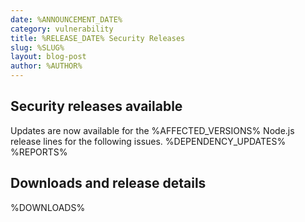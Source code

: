```yaml
---
date: %ANNOUNCEMENT_DATE%
category: vulnerability
title: %RELEASE_DATE% Security Releases
slug: %SLUG%
layout: blog-post
author: %AUTHOR%
---
```


## Security releases available

Updates are now available for the %AFFECTED_VERSIONS% Node.js release lines for the
following issues.
%DEPENDENCY_UPDATES%
%REPORTS%
## Downloads and release details

%DOWNLOADS%
